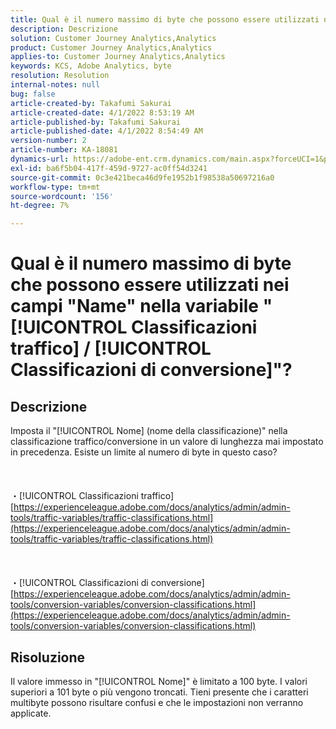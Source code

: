 ```yaml
---
title: Qual è il numero massimo di byte che possono essere utilizzati nei campi "Nome" nella "Classificazione traffico/conversione"?
description: Descrizione
solution: Customer Journey Analytics,Analytics
product: Customer Journey Analytics,Analytics
applies-to: Customer Journey Analytics,Analytics
keywords: KCS, Adobe Analytics, byte
resolution: Resolution
internal-notes: null
bug: false
article-created-by: Takafumi Sakurai
article-created-date: 4/1/2022 8:53:19 AM
article-published-by: Takafumi Sakurai
article-published-date: 4/1/2022 8:54:49 AM
version-number: 2
article-number: KA-18081
dynamics-url: https://adobe-ent.crm.dynamics.com/main.aspx?forceUCI=1&pagetype=entityrecord&etn=knowledgearticle&id=7471762b-99b1-ec11-9840-0022480bd126
exl-id: ba6f5b04-417f-459d-9727-ac0ff54d3241
source-git-commit: 0c3e421beca46d9fe1952b1f98538a50697216a0
workflow-type: tm+mt
source-wordcount: '156'
ht-degree: 7%

---
```


# Qual è il numero massimo di byte che possono essere utilizzati nei campi &quot;Name&quot; nella variabile &quot;[!UICONTROL Classificazioni traffico] / [!UICONTROL Classificazioni di conversione]&quot;?

## Descrizione

Imposta il &quot;[!UICONTROL Nome] (nome della classificazione)&quot; nella classificazione traffico/conversione in un valore di lunghezza mai impostato in precedenza. Esiste un limite al numero di byte in questo caso?<br><br> <br><br>・[!UICONTROL Classificazioni traffico]
[https://experienceleague.adobe.com/docs/analytics/admin/admin-tools/traffic-variables/traffic-classifications.html](https://experienceleague.adobe.com/docs/analytics/admin/admin-tools/traffic-variables/traffic-classifications.html)<br><br> <br><br>・[!UICONTROL Classificazioni di conversione]
[https://experienceleague.adobe.com/docs/analytics/admin/admin-tools/conversion-variables/conversion-classifications.html](https://experienceleague.adobe.com/docs/analytics/admin/admin-tools/conversion-variables/conversion-classifications.html)

## Risoluzione


Il valore immesso in &quot;[!UICONTROL Nome]&quot; è limitato a 100 byte. I valori superiori a 101 byte o più vengono troncati. Tieni presente che i caratteri multibyte possono risultare confusi e che le impostazioni non verranno applicate.

